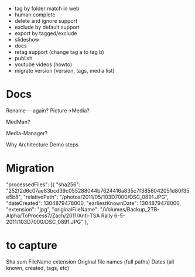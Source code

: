 - tag by folder match in web
- human complete
- delete and ignore support
- exclude by default support 
- export by tagged/exclude
- slideshow
- docs
- retag support (change tag a to tag b)
- publish
- youtube videos (howto)
- migrate version (version, tags, media list)




# Docs

Rename---again?  Picture->Media?

MedMan?

Media-Manager?

Why
Architecture
Demo steps


# Migration 

"processedFiles": [{
		"sha256": "252f2d6c07ae83bcd39c055288044b7624416a835c7f3856042051d80f35e5b8",
		"relativePath": "/photos/2011/05/103D7000/DSC_0891.JPG",
		"dateCreated": 1304879478000,
		"earliestKnownDate": 1304879478000,
		"extension": "jpg",
		"originalFileName": "/Volumes/Backup_2TB-Alpha/ToProcess7/Zach/2011/Anti-TSA Rally 6-5-2011/103D7000/DSC_0891.JPG"
	},
# to capture 

Sha sum
FileName
extension
Original file names (full paths)
Dates (all known, created, tags, etc)
